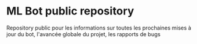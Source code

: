 # ML Bot public repository
Repository public pour les informations sur toutes les prochaines mises à jour du bot, l'avancée globale du projet, les rapports de bugs
